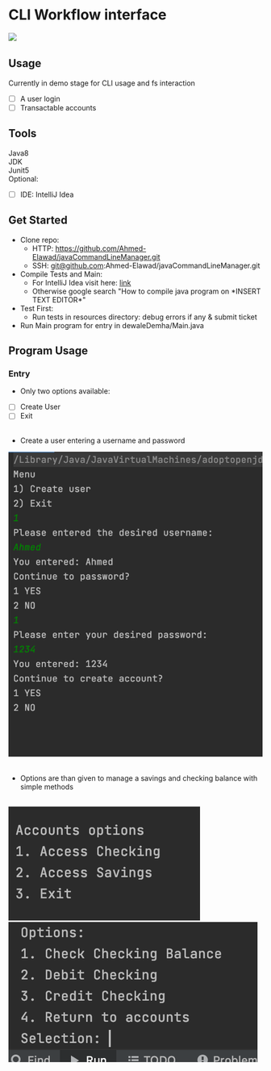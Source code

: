 <div>
  <h1>CLI Workflow interface</h1>
</div>
<img src="https://img.shields.io/github/languages/top/Ahmed-Elawad/CLI-Wrkflow" />

## Usage
Currently in demo stage for CLI usage and fs interaction
- [ ] A user login
- [ ] Transactable accounts

## Tools
Java8<br/>
JDK<br/>
Junit5<br/>
Optional:
- [ ] IDE: IntelliJ Idea

## Get Started
- Clone repo:
  - HTTP: https://github.com/Ahmed-Elawad/javaCommandLineManager.git
  - SSH: git@github.com:Ahmed-Elawad/javaCommandLineManager.git
- Compile Tests and Main:
  - For IntelliJ Idea visit here: [link](https://www.jetbrains.com/help/idea/performing-tests.html)
  - Otherwise google search "How to compile java program on \*INSERT TEXT EDITOR\*"
- Test First:
  - Run tests in resources directory: debug errors if any & submit ticket
- Run Main program for entry in dewaleDemha/Main.java



## Program Usage
### Entry
- Only two options available:
- [ ] Create User
- [ ] Exit<br /><br/>

- Create a user entering a username and password
<img src="https://github.com/Ahmed-Elawad/javaCommandLineManager/blob/master/Assets/EntrySteps.png" />
<br /><br/>

- Options are than given to manage a savings and checking balance with simple methods
<br />
<img src="https://github.com/Ahmed-Elawad/javaCommandLineManager/blob/master/Assets/optionsForAccounts.png" />
<img src="https://github.com/Ahmed-Elawad/javaCommandLineManager/blob/master/Assets/accountMethods.png" />
